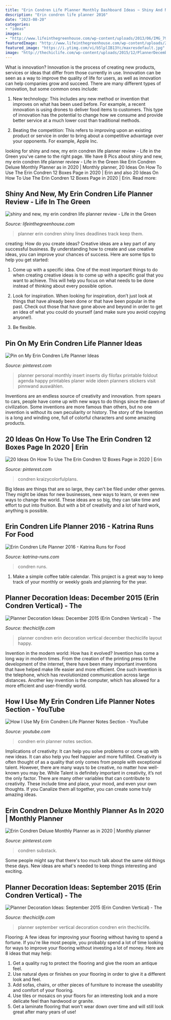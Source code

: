 ```yaml
---
title: "Erin Condren Life Planner Monthly Dashboard Ideas ~ Shiny And New, My Erin Condren Life Planner Review"
description: "Erin condren life planner 2016"
date: "2023-08-20"
categories:
- "ideas"
images:
- "http://www.lifeinthegreenhouse.com/wp-content/uploads/2013/06/IMG_7906.jpg"
featuredImage: "http://www.lifeinthegreenhouse.com/wp-content/uploads/2013/06/IMG_7906.jpg"
featured_image: "https://i.ytimg.com/vi/b5lplIB13Yc/maxresdefault.jpg"
image: "http://thechiclife.com/wp-content/uploads/2015/12/PlannerDecember2015_WeekOf_07.jpg"
---
```



What is innovation?
Innovation is the process of creating new products, services or ideas that differ from those currently in use. Innovation can be seen as a way to improve the quality of life for users, as well as innovation can help companies grow and succeed. There are many different types of innovation, but some common ones include:
1. New technology: This includes any new method or invention that improves on what has been used before. For example, a recent innovation is using drones to deliver food items to customers. This type of innovation has the potential to change how we consume and provide better service at a much lower cost than traditional methods.

2. Beating the competition: This refers to improving upon an existing product or service in order to bring about a competitive advantage over your opponents. For example, Apple Inc.

	

		
looking for shiny and new, my erin condren life planner review - Life in the Green you've came to the right page. We have 8 Pics about shiny and new, my erin condren life planner review - Life in the Green like Erin Condren Deluxe Monthly Planner as in 2020 | Monthly planner, 20 Ideas On How To Use The Erin Condren 12 Boxes Page in 2020 | Erin and also 20 Ideas On How To Use The Erin Condren 12 Boxes Page in 2020 | Erin. Read more:
		
    
## Shiny And New, My Erin Condren Life Planner Review - Life In The Green

<img loading=lazy src="http://www.lifeinthegreenhouse.com/wp-content/uploads/2013/06/IMG_7906.jpg" onerror="this.onerror=null;this.src='https://tse1.mm.bing.net/th?id=OIP.h3SlbIJAWEkj7FzaI_sATQHaE8&amp;pid=15.1';" alt="shiny and new, my erin condren life planner review - Life in the Green">

_Source: lifeinthegreenhouse.com_

>planner erin condren shiny lines deadlines track keep them. 

	

creating: How do you create ideas?
Creative ideas are a key part of any successful business. By understanding how to create and use creative ideas, you can improve your chances of success. Here are some tips to help you get started:
1. Come up with a specific idea. One of the most important things to do when creating creative ideas is to come up with a specific goal that you want to achieve. This will help you focus on what needs to be done instead of thinking about every possible option.

2. Look for inspiration. When looking for inspiration, don’t just look at things that have already been done or that have been popular in the past. Check out those that have gone above and beyond in order to get an idea of what you could do yourself (and make sure you avoid copying anyone!).

3. Be flexible.

    
## Pin On My Erin Condren Life Planner Ideas

<img loading=lazy src="https://i.pinimg.com/originals/b0/27/0d/b0270d0adedbf4f91d75d466579c2f23.jpg" onerror="this.onerror=null;this.src='https://tse3.mm.bing.net/th?id=OIP.xPBxta_a6MAxqZO5bM0m0wHaHa&amp;pid=15.1';" alt="Pin on My Erin Condren Life Planner Ideas">

_Source: pinterest.com_

>planner personal monthly insert inserts diy filofax printable foldout agenda happy printables planer wide ideen planners stickers visit pinnwand auswählen. 

	

Inventions are an endless source of creativity and innovation. from spears to cars, people have come up with new ways to do things since the dawn of civilization. Some inventions are more famous than others, but no one invention is without its own peculiarity or history. The story of the Invention is a long and winding one, full of colorful characters and some amazing products.

    
## 20 Ideas On How To Use The Erin Condren 12 Boxes Page In 2020 | Erin

<img loading=lazy src="https://i.pinimg.com/originals/ef/5a/be/ef5abefef214878d951b799b85a1173c.jpg" onerror="this.onerror=null;this.src='https://tse1.mm.bing.net/th?id=OIP.5lHhfgq8WAy0PAbCR26vPgHaE8&amp;pid=15.1';" alt="20 Ideas On How To Use The Erin Condren 12 Boxes Page in 2020 | Erin">

_Source: pinterest.com_

>condren kraizycolorfulplans. 

	

Big Ideas are things that are so large, they can't be filed under other genres. They might be ideas for new businesses, new ways to learn, or even new ways to change the world. These ideas are so big, they can take time and effort to put into fruition. But with a bit of creativity and a lot of hard work, anything is possible.

    
## Erin Condren Life Planner 2016 - Katrina Runs For Food

<img loading=lazy src="https://www.katrina-runs.com/wp-content/uploads/2012/12/erincondren4.jpg" onerror="this.onerror=null;this.src='https://tse4.mm.bing.net/th?id=OIP.gOngm9-L9x7Qn-abtEd3nAHaE8&amp;pid=15.1';" alt="Erin Condren Life Planner 2016 - Katrina Runs for Food">

_Source: katrina-runs.com_

>condren runs. 

	

1. Make a simple coffee table calendar. This project is a great way to keep track of your monthly or weekly goals and planning for the year.

    
## Planner Decoration Ideas: December 2015 (Erin Condren Vertical) - The

<img loading=lazy src="http://thechiclife.com/wp-content/uploads/2015/12/PlannerDecember2015_WeekOf_07.jpg" onerror="this.onerror=null;this.src='https://tse3.mm.bing.net/th?id=OIP.Q9mPNYweaYVQW5judW7G-gHaHa&amp;pid=15.1';" alt="Planner Decoration Ideas: December 2015 (Erin Condren Vertical) - The">

_Source: thechiclife.com_

>planner condren erin decoration vertical december thechiclife layout happy. 

	

Invention in the modern world: How has it evolved?
Invention has come a long way in modern times. From the creation of the printing press to the development of the internet, there have been many important inventions that have helped make life easier and more efficient. One such invention is the telephone, which has revolutionized communication across large distances. Another key invention is the computer, which has allowed for a more efficient and user-friendly world.

    
## How I Use My Erin Condren Life Planner Notes Section - YouTube

<img loading=lazy src="https://i.ytimg.com/vi/b5lplIB13Yc/maxresdefault.jpg" onerror="this.onerror=null;this.src='https://tse1.mm.bing.net/th?id=OIP.0euLq0qAYFqlXmxrD_ibBgHaEK&amp;pid=15.1';" alt="How I Use My Erin Condren Life Planner Notes Section - YouTube">

_Source: youtube.com_

>condren erin planner notes section. 

	

Implications of creativity: It can help you solve problems or come up with new ideas. It can also help you feel happier and more fulfilled.
Creativity is often thought of as a quality that only comes from people with exceptional talent. However, there are many ways to be creative, no matter how well-known you may be. While Talent is definitely important in creativity, it’s not the only factor. There are many other variables that can contribute to creativity. These include time and place, your mood, and even your own thoughts. If you Canalize them all together, you can create some truly amazing ideas.

    
## Erin Condren Deluxe Monthly Planner As In 2020 | Monthly Planner

<img loading=lazy src="https://i.pinimg.com/originals/26/70/cb/2670cbc9fffeb18d35dce5b0d94f92c1.png" onerror="this.onerror=null;this.src='https://tse4.mm.bing.net/th?id=OIP.jRv-Gp9SMnNZ6MkTrcCORwHaFj&amp;pid=15.1';" alt="Erin Condren Deluxe Monthly Planner as in 2020 | Monthly planner">

_Source: pinterest.com_

>condren substack. 

	

Some people might say that there's too much talk about the same old things these days. New ideas are what's needed to keep things interesting and exciting.

    
## Planner Decoration Ideas: September 2015 (Erin Condren Vertical) - The

<img loading=lazy src="https://thechiclife.com/wp-content/uploads/2015/12/PlannerSeptember2015_WeekOf_09-21-tm.jpg" onerror="this.onerror=null;this.src='https://tse1.mm.bing.net/th?id=OIP._P6mGd8FaVm6mcmFSOJpnAHaHa&amp;pid=15.1';" alt="Planner Decoration Ideas: September 2015 (Erin Condren Vertical) - The">

_Source: thechiclife.com_

>planner september vertical decoration condren erin thechiclife. 

	

Flooring: A few ideas for improving your flooring without having to spend a fortune.
If you're like most people, you probably spend a lot of time looking for ways to improve your flooring without investing a lot of money. Here are 8 ideas that may help: 
1. Get a quality rug to protect the flooring and give the room an antique feel. 
2. Use natural dyes or finishes on your flooring in order to give it a different look and feel. 
3. Add sofas, chairs, or other pieces of furniture to increase the useability and comfort of your flooring. 
4. Use tiles or mosaics on your floors for an interesting look and a more delicate feel than hardwood or granite. 
5. Get a laminate flooring that won't wear down over time and will still look great after many years of use! 

